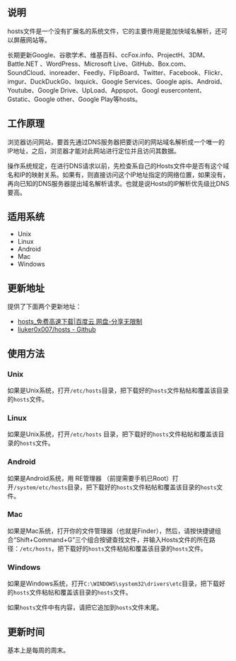 说明
----

hosts文件是一个没有扩展名的系统文件，它的主要作用是能加快域名解析，还可以屏蔽网站等。 

长期更新Google、谷歌学术、维基百科、ccFox.info、ProjectH、3DM、Battle.NET 、WordPress、Microsoft Live、GitHub、Box.com、SoundCloud、inoreader、Feedly、FlipBoard、Twitter、Facebook、Flickr、imgur、DuckDuckGo、Ixquick、Google Services、Google apis、Android、Youtube、Google Drive、UpLoad、Appspot、Googl eusercontent、Gstatic、Google other、Google Play等hosts。

工作原理
--------

浏览器访问网站，要首先通过DNS服务器把要访问的网站域名解析成一个唯一的IP地址，之后，浏览器才能对此网站进行定位并且访问其数据。

操作系统规定，在进行DNS请求以前，先检查系自己的Hosts文件中是否有这个域名和IP的映射关系。如果有，则直接访问这个IP地址指定的网络位置，如果没有，再向已知的DNS服务器提出域名解析请求。也就是说Hosts的IP解析优先级比DNS要高。

适用系统
--------
  
  * Unix
  * Linux
  * Android
  * Mac
  * Windows

更新地址
--------

提供了下面两个更新地址：

  * [hosts_免费高速下载|百度云 网盘-分享无限制](http://pan.baidu.com/s/1kTlKev9)
  * [liuker0x007/hosts - Github](https://github.com/liuker0x007/hosts)
  
使用方法
--------

### Unix
如果是Unix系统，打开`/etc/hosts`目录，把下载好的`hosts`文件粘帖和覆盖该目录的`hosts`文件。

### Linux
如果是Unix系统，打开`/etc/hosts` 目录，把下载好的`hosts`文件粘帖和覆盖该目录的`hosts`文件。

### Android
如果是Android系统，用 RE管理器 （前提需要手机已Root）打开`/system/etc/hosts`目录，把下载好的`hosts`文件粘帖和覆盖该目录的`hosts`文件。

### Mac
如果是Mac系统，打开你的文件管理器（也就是Finder），然后，请按快捷键组合“Shift+Command+G”三个组合按键查找文件，并输入Hosts文件的所在路径：`/etc/hosts`，把下载好的`hosts`文件粘帖和覆盖该目录的`hosts`文件。

### Windows
如果是Windows系统，打开`C:\WINDOWS\system32\drivers\etc`目录，把下载好的`hosts`文件粘帖和覆盖该目录的`hosts`文件。

如果`hosts`文件中有内容，请把它追加到`hosts`文件末尾。

更新时间
--------

基本上是每周的周末。
